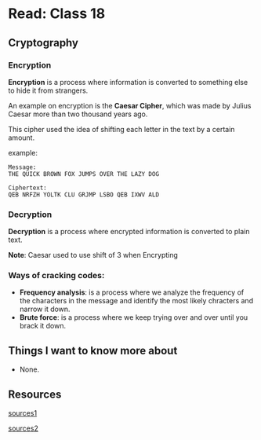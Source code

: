 
# Read: Class 18

## Cryptography

### Encryption

**Encryption** is a process where information is converted to something else to hide it from strangers.

An example on encryption is the **Caesar Cipher**, which was made by Julius Caesar more than two thousand years ago.

This cipher used the idea of shifting each letter in the text by a certain amount.

example:
    
    Message: 
    THE QUICK BROWN FOX JUMPS OVER THE LAZY DOG

    Ciphertext:
    QEB NRFZH YOLTK CLU GRJMP LSBO QEB IXWV ALD

### Decryption

**Decryption** is a process where encrypted information is converted to plain text.

**Note**: Caesar used to use shift of 3 when Encrypting

### Ways of cracking codes:

- **Frequency analysis**: is a process where we analyze the frequency of the characters in the message and identify the most likely chracters and narrow it down.
- **Brute force**: is a process where we keep trying over and over until you brack it down.

## Things I want to know more about

- None.




## Resources

[sources1](https://www.khanacademy.org/computing/computers-and-internet/xcae6f4a7ff015e7d:online-data-security/xcae6f4a7ff015e7d:data-encryption-techniques/a/encryption-decryption-and-code-cracking)

[sources2](https://en.wikipedia.org/wiki/Caesar_cipher)